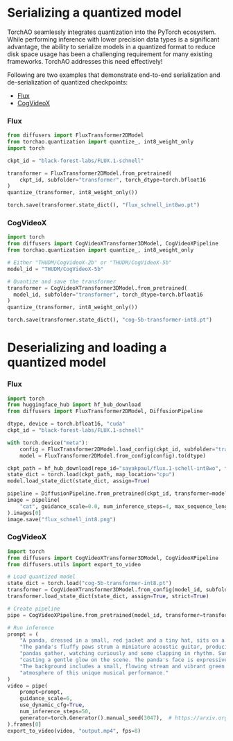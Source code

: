 # Serializing a quantized model

TorchAO seamlessly integrates quantization into the PyTorch ecosystem. While performing inference with lower precision data types is a significant advantage, the ability to serialize models in a quantized format to reduce disk space usage has been a challenging requirement for many existing frameworks. TorchAO addresses this need effectively!

Following are two examples that demonstrate end-to-end serialization and de-serialization of quantized checkpoints:

- [Flux](https://gist.github.com/sayakpaul/e1f28e86d0756d587c0b898c73822c47)
- [CogVideoX](https://gist.github.com/a-r-r-o-w/4d9732d17412888c885480c6521a9897#file-quantized_serialize_and_unserialized-py)

### Flux

```python
from diffusers import FluxTransformer2DModel
from torchao.quantization import quantize_, int8_weight_only
import torch 

ckpt_id = "black-forest-labs/FLUX.1-schnell"

transformer = FluxTransformer2DModel.from_pretrained(
    ckpt_id, subfolder="transformer", torch_dtype=torch.bfloat16
)
quantize_(transformer, int8_weight_only())

torch.save(transformer.state_dict(), "flux_schnell_int8wo.pt")
```

### CogVideoX

```python
import torch
from diffusers import CogVideoXTransformer3DModel, CogVideoXPipeline
from torchao.quantization import quantize_, int8_weight_only

# Either "THUDM/CogVideoX-2b" or "THUDM/CogVideoX-5b"
model_id = "THUDM/CogVideoX-5b"

# Quantize and save the transformer
transformer = CogVideoXTransformer3DModel.from_pretrained(
  model_id, subfolder="transformer", torch_dtype=torch.bfloat16
)
quantize_(transformer, int8_weight_only())

torch.save(transformer.state_dict(), "cog-5b-transformer-int8.pt")
```

# Deserializing and loading a quantized model

### Flux

```python
import torch
from huggingface_hub import hf_hub_download
from diffusers import FluxTransformer2DModel, DiffusionPipeline

dtype, device = torch.bfloat16, "cuda"
ckpt_id = "black-forest-labs/FLUX.1-schnell"

with torch.device("meta"):
    config = FluxTransformer2DModel.load_config(ckpt_id, subfolder="transformer")
    model = FluxTransformer2DModel.from_config(config).to(dtype)

ckpt_path = hf_hub_download(repo_id="sayakpaul/flux.1-schell-int8wo", filename="flux_schnell_int8wo.pt")
state_dict = torch.load(ckpt_path, map_location="cpu")
model.load_state_dict(state_dict, assign=True)

pipeline = DiffusionPipeline.from_pretrained(ckpt_id, transformer=model, torch_dtype=dtype).to("cuda")
image = pipeline(
	"cat", guidance_scale=0.0, num_inference_steps=4, max_sequence_length=256
).images[0]
image.save("flux_schnell_int8.png")
```

### CogVideoX

```python
import torch
from diffusers import CogVideoXTransformer3DModel, CogVideoXPipeline
from diffusers.utils import export_to_video

# Load quantized model
state_dict = torch.load("cog-5b-transformer-int8.pt")
transformer = CogVideoXTransformer3DModel.from_config(model_id, subfolder="transformer", torch_dtype=torch.bfloat16)
transformer.load_state_dict(state_dict, assign=True, strict=True)

# Create pipeline
pipe = CogVideoXPipeline.from_pretrained(model_id, transformer=transformer, torch_dtype=torch.bfloat16).to("cuda")

# Run inference
prompt = (
    "A panda, dressed in a small, red jacket and a tiny hat, sits on a wooden stool in a serene bamboo forest. "
    "The panda's fluffy paws strum a miniature acoustic guitar, producing soft, melodic tunes. Nearby, a few other "
    "pandas gather, watching curiously and some clapping in rhythm. Sunlight filters through the tall bamboo, "
    "casting a gentle glow on the scene. The panda's face is expressive, showing concentration and joy as it plays. "
    "The background includes a small, flowing stream and vibrant green foliage, enhancing the peaceful and magical "
    "atmosphere of this unique musical performance."
)
video = pipe(
    prompt=prompt,
    guidance_scale=6,
    use_dynamic_cfg=True,
    num_inference_steps=50,
    generator=torch.Generator().manual_seed(3047),  # https://arxiv.org/abs/2109.08203
).frames[0]
export_to_video(video, "output.mp4", fps=8)
```
